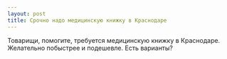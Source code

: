 ```yaml
---
layout: post 
title: Срочно надо медицинскую книжку в Краснодаре 
--- 
```

Товарищи, помогите, требуется медицинскую книжку в Краснодаре. Желательно побыстрее и подешевле. Есть варианты?